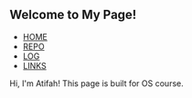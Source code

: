 <html>
<head>
<meta name="viewport" content="width=device-width, initial-scale=1.0">
</head>
<body>
  <h2 id="C4">Welcome to My Page!</h2>
  <ul>
    <li><a href="#C4">HOME</a></li>
    <li><a href="https://github.com/atifahnabilla/os212" target="_blank">REPO</a></li>
    <li><a href="TXT/mylog.txt" target="_blank">LOG</a></li>
    <li><a href="links.md">LINKS</a></li>
  </ul>
  <p>Hi, I'm Atifah! This page is built for OS course.</p>
</body>
</html>
